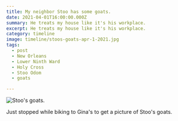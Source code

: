 ```yaml
---
title: My neighbor Stoo has some goats.
date: 2021-04-01T16:00:00.000Z
summary: He treats my house like it's his workplace.
excerpt: He treats my house like it's his workplace.
category: timeline
image: timeline/stoos-goats-apr-1-2021.jpg
tags:
  - post 
  - New Orleans
  - Lower Ninth Ward
  - Holy Cross
  - Stoo Odom
  - goats

---
```


![Stoo's goats.](/static/img/timeline/stoos-goats-apr-1-2021.jpg "Stoo's goats.")

Just stopped while biking to Gina's to get a picture of Stoo's goats.